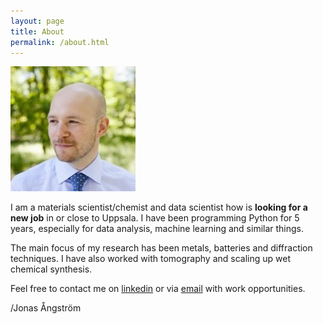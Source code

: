 ```yaml
---
layout: page
title: About
permalink: /about.html
---
```

![me](images/0.jpg)

I am a materials scientist/chemist and data scientist how is **looking for a new job** in or close to Uppsala. I have been programming Python for 5 years, especially for data analysis, machine learning and similar things. 

The main focus of my research has been metals, batteries and diffraction techniques. I have also worked with tomography and scaling up wet chemical synthesis.

Feel free to contact me on [linkedin](https://www.linkedin.com/in/jonasangstrom/) or via [email](mailto:jonas.aangstroem@gmail.com) with work opportunities.

/Jonas Ångström